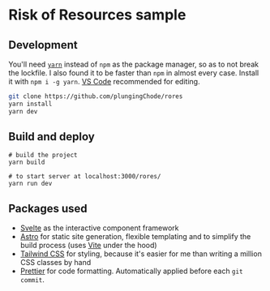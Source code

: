 # Risk of Resources sample

## Development
You'll need [`yarn`](https://yarnpkg.com/) instead of `npm` as the package manager, so as to not break the lockfile. I also found it to be faster than `npm` in almost every case. Install it with `npm i -g yarn`. [VS Code](https://code.visualstudio.com/) recommended for editing.

```sh
git clone https://github.com/plungingChode/rores
yarn install
yarn dev
```

## Build and deploy

```
# build the project
yarn build

# to start server at localhost:3000/rores/
yarn run dev

```

## Packages used
- [Svelte](https://svelte.dev/) as the interactive component framework
- [Astro](https://astro.build/) for static site generation, flexible templating and to simplify the build process (uses [Vite](https://vitejs.dev/) under the hood)
- [Tailwind CSS](https://tailwindcss.com/) for styling, because it's easier for me than writing a million CSS classes by hand
- [Prettier](https://prettier.io/) for code formatting. Automatically applied before each `git commit`.
